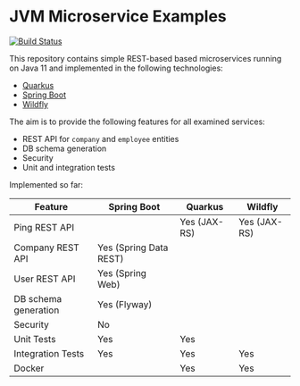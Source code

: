 # JVM Microservice Examples

[![Build Status](https://travis-ci.org/chrisgleissner/microservice.svg?branch=master)](https://travis-ci.org/chrisgleissner/microservice)

This repository contains simple REST-based based microservices running on Java 11 and implemented in the following technologies:
* [Quarkus](https://github.com/quarkusio/quarkus)
* [Spring Boot](https://github.com/spring-projects/spring-boot)
* [Wildfly](https://github.com/wildfly/wildfly)

The aim is to provide the following features for all examined services:
* REST API for `company` and `employee` entities
* DB schema generation
* Security
* Unit and integration tests

Implemented so far:

| Feature              | Spring Boot               | Quarkus      | Wildfly       |
|----------------------|---------------------------|--------------|---------------|
| Ping REST API        |                           | Yes (JAX-RS) | Yes (JAX-RS)  |
| Company REST API     | Yes (Spring Data REST)    |              |               |
| User REST API        | Yes (Spring Web)          |              |               |
| DB schema generation | Yes (Flyway)              |              |               |
| Security             | No                        |              |               |
| Unit Tests           | Yes                       | Yes          |               |
| Integration Tests    | Yes                       | Yes          | Yes           |
| Docker               |                           | Yes          | Yes           |

